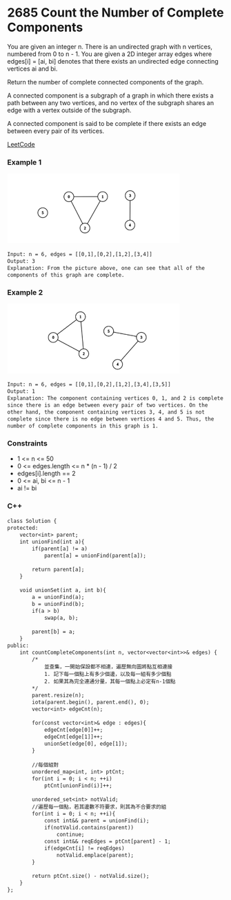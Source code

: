 # 2685 Count the Number of Complete Components

You are given an integer n. There is an undirected graph with n vertices, numbered from 0 to n - 1. You are given a 2D integer array edges where edges[i] = [ai, bi] denotes that there exists an undirected edge connecting vertices ai and bi.

Return the number of complete connected components of the graph.

A connected component is a subgraph of a graph in which there exists a path between any two vertices, and no vertex of the subgraph shares an edge with a vertex outside of the subgraph.

A connected component is said to be complete if there exists an edge between every pair of its vertices.

[LeetCode](https://leetcode.cn/problems/count-the-number-of-complete-components/description/)

### Example 1

<img src="img/2685_1.png" width = "400"/>

```
Input: n = 6, edges = [[0,1],[0,2],[1,2],[3,4]]
Output: 3
Explanation: From the picture above, one can see that all of the components of this graph are complete.
```

### Example 2

<img src="img/2685_2.png" width = "400"/>

```
Input: n = 6, edges = [[0,1],[0,2],[1,2],[3,4],[3,5]]
Output: 1
Explanation: The component containing vertices 0, 1, and 2 is complete since there is an edge between every pair of two vertices. On the other hand, the component containing vertices 3, 4, and 5 is not complete since there is no edge between vertices 4 and 5. Thus, the number of complete components in this graph is 1.
```

### Constraints

* 1 <= n <= 50
* 0 <= edges.length <= n * (n - 1) / 2
* edges[i].length == 2
* 0 <= ai, bi <= n - 1
* ai != bi

### C++ 

```
class Solution {
protected:
    vector<int> parent;
    int unionFind(int a){
        if(parent[a] != a)
            parent[a] = unionFind(parent[a]);

        return parent[a];
    }

    void unionSet(int a, int b){
        a = unionFind(a);
        b = unionFind(b);
        if(a > b)
            swap(a, b);

        parent[b] = a;
    }
public:
    int countCompleteComponents(int n, vector<vector<int>>& edges) {
        /*
            並查集，一開始保設都不相連，遍歷無向圖將點互相連接
            1. 記下每一個點上有多少個邊，以及每一組有多少個點
            2. 如果其為完全連通分量，其每一個點上必定有n-1個點
        */
        parent.resize(n);
        iota(parent.begin(), parent.end(), 0);
        vector<int> edgeCnt(n);

        for(const vector<int>& edge : edges){
            edgeCnt[edge[0]]++;
            edgeCnt[edge[1]]++;
            unionSet(edge[0], edge[1]);
        }
        
        //每個組對
        unordered_map<int, int> ptCnt;
        for(int i = 0; i < n; ++i)
            ptCnt[unionFind(i)]++;
        
        unordered_set<int> notValid;
        //遍歷每一個點，若其邊數不符要求，則其為不合要求的組
        for(int i = 0; i < n; ++i){
            const int&& parent = unionFind(i);
            if(notValid.contains(parent))
                continue;
            const int&& reqEdges = ptCnt[parent] - 1;
            if(edgeCnt[i] != reqEdges)
                notValid.emplace(parent);
        }

        return ptCnt.size() - notValid.size();
    }
};
```